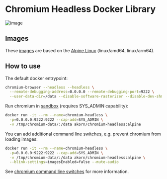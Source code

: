 # Chromium Headless Docker Library

![image](https://github.com/akornatskyy/chromium-headless/workflows/image/badge.svg)

## Images

These [images](https://hub.docker.com/r/akorn/chromium-headless) are based on
the [Alpine Linux](https://alpinelinux.org/) (linux/amd64, linux/arm64).

## How to use

The default docker entrypoint:

```sh
chromium-browser --headless --headless \
  --remote-debugging-address=0.0.0.0 --remote-debugging-port=9222 \
  --user-data-dir=/data --disable-software-rasterizer --disable-dev-shm-usage
```

Run chromium in [sandbox](https://chromium.googlesource.com/chromium/src/+/master/docs/design/sandbox.md) (requires SYS_ADMIN capability):

```sh
docker run -it --rm --name=chromium-headless \
  -p=0.0.0.0:9222:9222 --cap-add=SYS_ADMIN \
  -v /tmp/chromium-data/:/data akorn/chromium-headless:alpine
```

You can add additional command line switches, e.g. prevent chromium from
loading images:

```sh
docker run -it --rm --name=chromium-headless \
  -p=0.0.0.0:9222:9222 --cap-add=SYS_ADMIN \
  -v /tmp/chromium-data/:/data akorn/chromium-headless:alpine \
  --blink-settings=imagesEnabled=false --mute-audio
```

See [chromium command line switches](https://peter.sh/experiments/chromium-command-line-switches/)
for more information.
